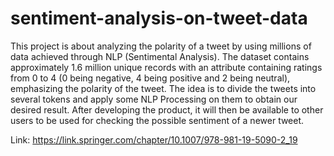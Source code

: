 # sentiment-analysis-on-tweet-data
This project is about analyzing the polarity of a tweet by using millions of data achieved through NLP (Sentimental Analysis). The dataset contains approximately 1.6 million unique records with an attribute containing ratings from 0 to 4 (0 being negative, 4 being positive and 2 being neutral), emphasizing the polarity of the tweet. The idea is to divide the tweets into several tokens and apply some NLP Processing on them to obtain our desired result. After developing the product, it will then be available to other users to be used for checking the possible sentiment of a newer tweet.


Link: https://link.springer.com/chapter/10.1007/978-981-19-5090-2_19
